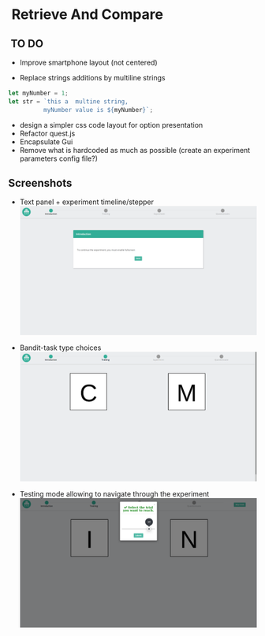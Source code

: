 #  Retrieve And Compare

##  TO DO

* Improve smartphone layout (not centered)

* Replace strings additions by multiline strings 

 ```javascript       
let myNumber = 1;
let str = `this a  multine string,
           myNumber value is ${myNumber}`;
 ```
        
* design a simpler css code layout for option presentation
* Refactor quest.js
* Encapsulate Gui
* Remove what is hardcoded as much as possible (create an experiment parameters config file?)


## Screenshots

* Text panel + experiment timeline/stepper
![screen1](images/screenshots/screen1.png)

* Bandit-task type choices
![screen1](images/screenshots/screen2.png)

* Testing mode allowing to navigate through the experiment
![screen1](images/screenshots/screen3.png)

